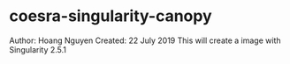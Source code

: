 # coesra-singularity-canopy
Author: Hoang Nguyen
Created: 22 July 2019
This will create a image with Singularity 2.5.1 